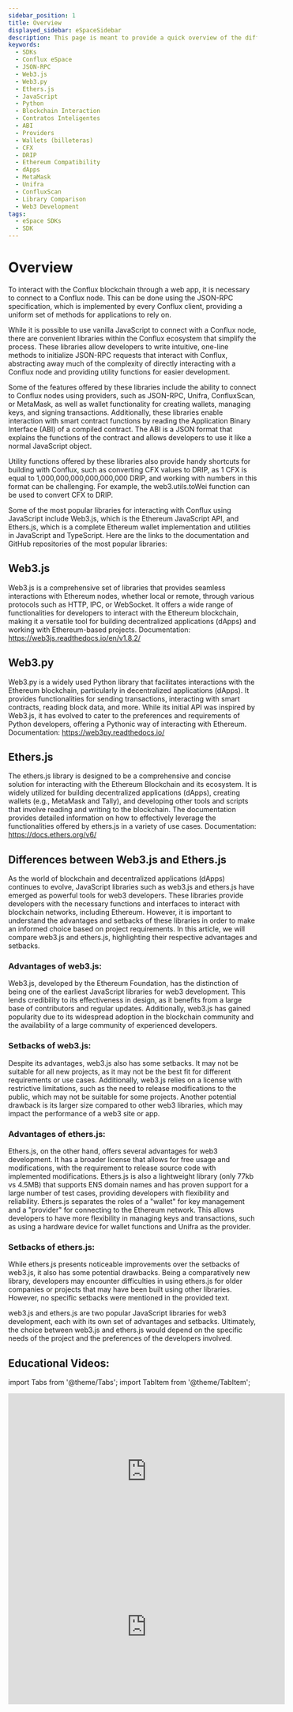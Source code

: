 ```yaml
---
sidebar_position: 1
title: Overview
displayed_sidebar: eSpaceSidebar
description: This page is meant to provide a quick overview of the different SDKs you can use when developing on Conflux eSpace.
keywords:
  - SDKs
  - Conflux eSpace
  - JSON-RPC
  - Web3.js
  - Web3.py
  - Ethers.js
  - JavaScript
  - Python
  - Blockchain Interaction
  - Contratos Inteligentes
  - ABI
  - Providers
  - Wallets (billeteras)
  - CFX
  - DRIP
  - Ethereum Compatibility
  - dApps
  - MetaMask
  - Unifra
  - ConfluxScan
  - Library Comparison
  - Web3 Development
tags:
  - eSpace SDKs
  - SDK
---
```


# Overview

To interact with the Conflux blockchain through a web app, it is necessary to connect to a Conflux node. This can be done using the JSON-RPC specification, which is implemented by every Conflux client, providing a uniform set of methods for applications to rely on.

While it is possible to use vanilla JavaScript to connect with a Conflux node, there are convenient libraries within the Conflux ecosystem that simplify the process. These libraries allow developers to write intuitive, one-line methods to initialize JSON-RPC requests that interact with Conflux, abstracting away much of the complexity of directly interacting with a Conflux node and providing utility functions for easier development.

Some of the features offered by these libraries include the ability to connect to Conflux nodes using providers, such as JSON-RPC, Unifra, ConfluxScan, or MetaMask, as well as wallet functionality for creating wallets, managing keys, and signing transactions. Additionally, these libraries enable interaction with smart contract functions by reading the Application Binary Interface (ABI) of a compiled contract. The ABI is a JSON format that explains the functions of the contract and allows developers to use it like a normal JavaScript object.

Utility functions offered by these libraries also provide handy shortcuts for building with Conflux, such as converting CFX values to DRIP, as 1 CFX is equal to 1,000,000,000,000,000,000 DRIP, and working with numbers in this format can be challenging. For example, the web3.utils.toWei function can be used to convert CFX to DRIP.

Some of the most popular libraries for interacting with Conflux using JavaScript include Web3.js, which is the Ethereum JavaScript API, and Ethers.js, which is a complete Ethereum wallet implementation and utilities in JavaScript and TypeScript.
Here are the links to the documentation and GitHub repositories of the most popular libraries:

## Web3.js

Web3.js is a comprehensive set of libraries that provides seamless interactions with Ethereum nodes, whether local or remote, through various protocols such as HTTP, IPC, or WebSocket. It offers a wide range of functionalities for developers to interact with the Ethereum blockchain, making it a versatile tool for building decentralized applications (dApps) and working with Ethereum-based projects.
Documentation: https://web3js.readthedocs.io/en/v1.8.2/

## Web3.py

Web3.py is a widely used Python library that facilitates interactions with the Ethereum blockchain, particularly in decentralized applications (dApps). It provides functionalities for sending transactions, interacting with smart contracts, reading block data, and more. While its initial API was inspired by Web3.js, it has evolved to cater to the preferences and requirements of Python developers, offering a Pythonic way of interacting with Ethereum.
Documentation: https://web3py.readthedocs.io/

## Ethers.js

The ethers.js library is designed to be a comprehensive and concise solution for interacting with the Ethereum Blockchain and its ecosystem. It is widely utilized for building decentralized applications (dApps), creating wallets (e.g., MetaMask and Tally), and developing other tools and scripts that involve reading and writing to the blockchain. The documentation provides detailed information on how to effectively leverage the functionalities offered by ethers.js in a variety of use cases.
Documentation: https://docs.ethers.org/v6/

## Differences between Web3.js and Ethers.js

As the world of blockchain and decentralized applications (dApps) continues to evolve, JavaScript libraries such as web3.js and ethers.js have emerged as powerful tools for web3 developers. These libraries provide developers with the necessary functions and interfaces to interact with blockchain networks, including Ethereum. However, it is important to understand the advantages and setbacks of these libraries in order to make an informed choice based on project requirements. In this article, we will compare web3.js and ethers.js, highlighting their respective advantages and setbacks.

### Advantages of web3.js:

Web3.js, developed by the Ethereum Foundation, has the distinction of being one of the earliest JavaScript libraries for web3 development. This lends credibility to its effectiveness in design, as it benefits from a large base of contributors and regular updates. Additionally, web3.js has gained popularity due to its widespread adoption in the blockchain community and the availability of a large community of experienced developers.

### Setbacks of web3.js:

Despite its advantages, web3.js also has some setbacks. It may not be suitable for all new projects, as it may not be the best fit for different requirements or use cases. Additionally, web3.js relies on a license with restrictive limitations, such as the need to release modifications to the public, which may not be suitable for some projects. Another potential drawback is its larger size compared to other web3 libraries, which may impact the performance of a web3 site or app.

### Advantages of ethers.js:

Ethers.js, on the other hand, offers several advantages for web3 development. It has a broader license that allows for free usage and modifications, with the requirement to release source code with implemented modifications. Ethers.js is also a lightweight library (only 77kb vs 4.5MB) that supports ENS domain names and has proven support for a large number of test cases, providing developers with flexibility and reliability. Ethers.js separates the roles of a "wallet" for key management and a "provider" for connecting to the Ethereum network. This allows developers to have more flexibility in managing keys and transactions, such as using a hardware device for wallet functions and Unifra as the provider.

### Setbacks of ethers.js:

While ethers.js presents noticeable improvements over the setbacks of web3.js, it also has some potential drawbacks. Being a comparatively new library, developers may encounter difficulties in using ethers.js for older companies or projects that may have been built using other libraries. However, no specific setbacks were mentioned in the provided text.

web3.js and ethers.js are two popular JavaScript libraries for web3 development, each with its own set of advantages and setbacks. Ultimately, the choice between web3.js and ethers.js would depend on the specific needs of the project and the preferences of the developers involved.

## Educational Videos:

import Tabs from '@theme/Tabs';
import TabItem from '@theme/TabItem';

<Tabs>
    <TabItem value="youtube" label="Exploring Web3 Libraries">
    <iframe width="560" height="315" src="https://www.youtube.com/embed/tkG30ac9VXg?si=RVXtQqR_5EcMevOB" title="Exploring Web3 Libraries" frameborder="0" allow="accelerometer; autoplay; clipboard-write; encrypted-media; gyroscope; picture-in-picture; web-share" allowfullscreen></iframe>
    </TabItem>
    <TabItem value="youtube5" label="Differences Between web3.js and ethers.js">
    <iframe width="560" height="315" src="https://www.youtube.com/embed/mbDdGlaG9lc?si=gMWU8iQUqNtp3jWh" title="Differences Between web3.js and ethers.js" frameborder="0" allow="accelerometer; autoplay; clipboard-write; encrypted-media; gyroscope; picture-in-picture; web-share" allowfullscreen></iframe> 
    </TabItem>

</Tabs>


